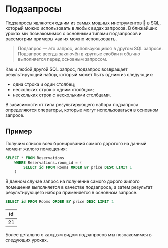 # Подзапросы

Подзапросы являются одним из самых мощных инструментов 💪 в SQL, который можно использовать в любых видах запросов.
В ближайших уроках мы познакомимся с основными типами подзапросов и рассмотрим примеры как их можно использовать.

> Подзапрос — это запрос, использующийся в другом SQL запросе.
> Подзапрос всегда заключён в круглые скобки и обычно выполняется перед
> основным запросом.

Как и любой другой SQL запрос, подзапрос возвращает результирующий набор, который может быть одним из следующих:

- одна строка и один столбец;
- нескольких строк с одним столбцом;
- нескольких строк с несколькими столбцами.

В зависимости от типа результирующего набора подзапроса определяются операторы, которые могут использоваться в основном запросе.

## Пример

Получим список всех бронирований самого дорогого на данный момент жилого помещения:

```sql
SELECT * FROM Reservations
    WHERE Reservations.room_id = (
        SELECT id FROM Rooms ORDER BY price DESC LIMIT 1
    )
```

В данном случае запрос на получение самого дорого жилого помещения выполняется в качестве подзапроса,
а затем результат результирующего набора применяется в основном запросе.

```sql
SELECT id FROM Rooms ORDER BY price DESC LIMIT 1
```

| id  |
| --- |
| 21  |

Более детально с каждым видом подзапросов мы познакомимся в следующих уроках.
